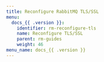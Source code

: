 ```yaml
---
title: Reconfigure RabbitMQ TLS/SSL
menu:
  docs_{{ .version }}:
    identifier: rm-reconfigure-tls
    name: Reconfigure TLS/SSL
    parent: rm-guides
    weight: 46
menu_name: docs_{{ .version }}
---
```


